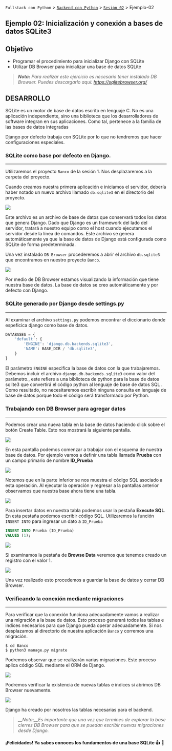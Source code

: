 `Fullstack con Python` > [`Backend con Python`](../../Readme.md) > [`Sesión 02`](../Readme.md) > Ejemplo-02

## Ejemplo 02: Inicialización y conexión a bases de datos SQLite3
## Objetivo

- Programar el procedimiento para inicializar Django con SQLite
- Utilizar DB Browser para inicializar una base de datos SQLite

> *__Nota:__ Para realizar este ejercicio es necesario tener instalado DB Browser. Puedes descargarlo aquí: https://sqlitebrowser.org/*

## DESARROLLO

SQLite es un motor de base de datos escrito en lenguaje C. No es una aplicación independiente, sino una biblioteca que los desarrolladores de software integran en sus aplicaciones. Como tal, pertenece a la familia de las bases de datos integradas

Django por defecto trabaja con SQLite por lo que no tendremos que hacer configuraciones especiales.

### SQLite como base por defecto en Django.
***

Utilizaremos el proyecto `Banco` de la sesión 1. Nos desplazaremos a la carpeta del proyecto.

Cuando creamos nuestra primera aplicación e iniciamos el servidor, debería haber notado un nuevo archivo llamado `db.sqlite3` en el directorio del proyecto.

![](img/Ejemplo1_1.jpg)

Este  archivo es un archivo de base de datos que conservará todos los datos que genera Django. Dado que Django es un framework del lado del servidor, tratará a nuestro equipo como el host cuando ejecutamos el servidor desde la línea de comandos. Este archivo se genera automáticamente ya que la base de datos de Django está configurada como SQLite de forma predeterminada.

Una vez instalado `DB Browser` procederemos a abrir el archivo `db.sqlite3` que encontramos en nuestro proyecto `Banco`.

![](img/Ejemplo1_2.jpg)

Por medio de DB Browser estamos visualizando la información que tiene nuestra base de datos. La base de datos se creo automáticamente y por defecto con Django.


### SQLite generado por Django desde settings.py
***

Al examinar el archivo `settings.py` podemos encontrar el diccionario donde espeficica django como base de datos.

```Python
DATABASES = {
    'default': {
        'ENGINE': 'django.db.backends.sqlite3',
        'NAME': BASE_DIR / 'db.sqlite3',
    }
}
```


El parámetro `ENGINE` especifica la base de datos con la que trabajaremos. Debemos incluir el archivo  `django.db.backends.sqlite3` como valor del parámetro., este refiere a una biblioteca de python para la base de datos sqlite3 que convertirá el código python al lenguaje de base de datos SQL . Como resultado, no necesitaremos escribir ninguna consulta en lenguaje de base de datos  porque todo el código será transformado por Python.

### Trabajando con DB Browser para agregar datos
***

Podemos crear una nueva tabla en la base de datos haciendo click sobre el botón Create Table. Esto nos mostrará la siguiente pantalla.

![](img/Ejemplo1_4.jpg)

En esta pantalla podemos comenzar a trabajar con el esquema de nuestra base de datos. Por ejemplo vamos a definir una tabla llamada __Prueba__ con un  campo primario de nombre __ID_Prueba__

![](img/Ejemplo1_5.jpg)

Notemos que en la parte inferior se nos muestra el código SQL asociado a esta operación. Al ejecutar la operación y regresar a la pantallas anterior observamos que nuestra base ahora tiene una tabla.


![](img/Ejemplo1_6.jpg)

Para insertar datos en nuestra tabla podemos usar la pestaña __Execute SQL__. En esta pestaña podemos escribir código SQL. Utilizaremos la función `INSERT INTO` para ingresar un dato a `ID_Prueba`


```SQL
INSERT INTO Prueba (ID_Prueba)
VALUES (1);
```


![](img/Ejemplo1_7.jpg)

Si examinamos la pestaña de __Browse Data__ veremos que tenemos creado un registro con el valor 1.

![](img/Ejemplo1_8.jpg)

Una vez realizado esto procedemos a guardar la base de datos y cerrar DB Browser.

### Verificando la conexión mediante migraciones
***

Para verificar que la conexión funciona adecuadamente vamos a realizar una migración a la base de datos. Esto proceso generará todos las tablas e indices necesarios para que Django pueda operar adecuadamente. Si nos desplazamos al directorio de nuestra aplicación `Banco` y corremos una migración.

```console
$ cd Banco
$ python3 manage.py migrate

```

Podremos observar que se realizarán varias migraciones. Este proceso aplica código SQL mediante el ORM de Django.

![](img/Ejemplo1_9.jpg)

Podremos verificar la existencia de nuevas tablas e indices si abrimos DB Browser nuevamente.

![](img/Ejemplo1_10.jpg)

Django ha creado por nosotros las tablas necesarias para el backend.

>*__Nota:__Es importante que una vez que termines de explorar la base cierres DB Browser para que se puedan escribir nuevas migraciones desde Django.*

#### ¡Felicidades! Ya sabes conoces los fundamentos de una base SQLite :+1: :1st_place_medal: